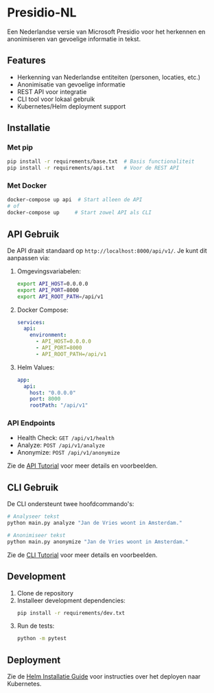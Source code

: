 # Presidio-NL

Een Nederlandse versie van Microsoft Presidio voor het herkennen en anonimiseren van gevoelige informatie in tekst.

## Features

- Herkenning van Nederlandse entiteiten (personen, locaties, etc.)
- Anonimisatie van gevoelige informatie
- REST API voor integratie
- CLI tool voor lokaal gebruik
- Kubernetes/Helm deployment support

## Installatie

### Met pip

```bash
pip install -r requirements/base.txt  # Basis functionaliteit
pip install -r requirements/api.txt   # Voor de REST API
```

### Met Docker

```bash
docker-compose up api  # Start alleen de API
# of
docker-compose up     # Start zowel API als CLI
```

## API Gebruik

De API draait standaard op `http://localhost:8000/api/v1/`. Je kunt dit aanpassen via:

1. Omgevingsvariabelen:
   ```bash
   export API_HOST=0.0.0.0
   export API_PORT=8000
   export API_ROOT_PATH=/api/v1
   ```

2. Docker Compose:
   ```yaml
   services:
     api:
       environment:
         - API_HOST=0.0.0.0
         - API_PORT=8000
         - API_ROOT_PATH=/api/v1
   ```

3. Helm Values:
   ```yaml
   app:
     api:
       host: "0.0.0.0"
       port: 8000
       rootPath: "/api/v1"
   ```

### API Endpoints

- Health Check: `GET /api/v1/health`
- Analyze: `POST /api/v1/analyze`
- Anonymize: `POST /api/v1/anonymize`

Zie de [API Tutorial](docs/api_tutorial.md) voor meer details en voorbeelden.

## CLI Gebruik

De CLI ondersteunt twee hoofdcommando's:

```bash
# Analyseer tekst
python main.py analyze "Jan de Vries woont in Amsterdam."

# Anonimiseer tekst
python main.py anonymize "Jan de Vries woont in Amsterdam."
```

Zie de [CLI Tutorial](docs/cli_tutorial.md) voor meer details en voorbeelden.

## Development

1. Clone de repository
2. Installeer development dependencies:
   ```bash
   pip install -r requirements/dev.txt
   ```
3. Run de tests:
   ```bash
   python -m pytest
   ```

## Deployment

Zie de [Helm Installatie Guide](docs/helm_installation.md) voor instructies over het deployen naar Kubernetes.